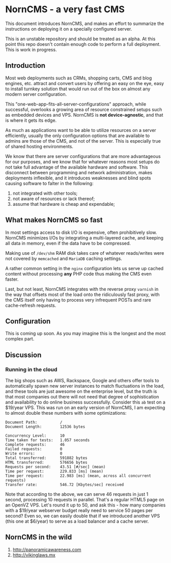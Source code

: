 # NornCMS - a very fast CMS

This document introduces NornCMS, and makes an effort to summarize the instructions on deploying it on a specially configured server.

This is an unstable repository and should be treated as an alpha. At this point this repo doesn't contain enough 
code to perform a full deployment. This is work in progress.

## Introduction

Most web deployments such as CRMs, shopping carts, CMS and blog engines, etc. attract and convert users by 
offering an easy on the eye, easy to install turnkey solution that would run out of the box on almost any 
modern server configuration.

This "one-web-app-fits-all-server-configurations" approach, while successful, overlooks a growing area of
resource constrained setups such as embedded devices and VPS. NornCMS is **not device-agnostic**, and that is 
where it gets its edge. 

As much as applications want to be able to utilize resources on a server efficiently, usually the only 
configuration options that are available to admins are those of the CMS, and not of the server. This is 
especially true of shared hosting environments.

We know that there are server configurations that are more advantageous for our purposes, and we know that 
for whatever reasons most setups do not take full advantage of the available hardware and software. This disconnect 
between programming and network administration, makes deployments inflexible, and it introduces weaknesses and blind 
spots causing software to falter in the following:

1. not integrated with other tools;
2. not aware of resources or lack thereof;
3. assume that hardware is cheap and expendable;

## What makes NornCMS so fast

In most settings access to disk I/O is expensive, often prohibitively slow. NornCMS minimizes I/Os by 
integrating a multi-layered cache, and keeping all data in memory, even if the data have to be compressed.

Making use of ```/dev/shm``` RAM disk takes care of whatever reads/writes were not covered by ```memcached``` and
```MariaDB``` caching settings.

A rather common setting in the ```nginx``` configuration lets us serve up cached content without processing **any** PHP
code thus making the CMS even faster.

Last, but not least, NornCMS integrates with the reverse proxy ```varnish``` in the way that offsets most of the 
load onto the ridiculously fast proxy, with the CMS itself only having to process very infrequent POSTs and rare 
cache-refresh requests.

## Configuration

This is coming up soon. As you may imagine this is the longest and the most complex part.


## Discussion

### Running in the cloud

The big shops such as AWS, Rackspace, Google and others offer tools to automatically spawn new server instances to match 
fluctuations in the load, and these tools are just awesome on the enterprise level, but the truth is that most companies 
out there will not need that degree of sophistication and availability to do online business successfully. Consider this ```ab```
test on a $19/year VPS. This was run on an early version of NornCMS, I am expecting to almost double these numbers with 
some optimizations:

```
Document Path:          /
Document Length:        12536 bytes

Concurrency Level:      10
Time taken for tests:   1.057 seconds
Complete requests:      46
Failed requests:        0
Write errors:           0
Total transferred:      591882 bytes
HTML transferred:       576656 bytes
Requests per second:    43.51 [#/sec] (mean)
Time per request:       229.833 [ms] (mean)
Time per request:       22.983 [ms] (mean, across all concurrent requests)
Transfer rate:          546.72 [Kbytes/sec] received
```

Note that according to the above, we can serve 46 requests in just 1 second, processing 10 requests in parallel. That's a 
regular HTML5 page on an OpenVZ VPS. Let's round it up to 50, and ask this - how many companies with a $19/year webserver budget
really need to service 50 pages per second? Even so, we can easily double that if we introduced another VPS (this one at $6/year)
to serve as a load balancer and a cache server.

## NornCMS in the wild

1. http://panoramicawareness.com
2. http://vikinglaws.mx
